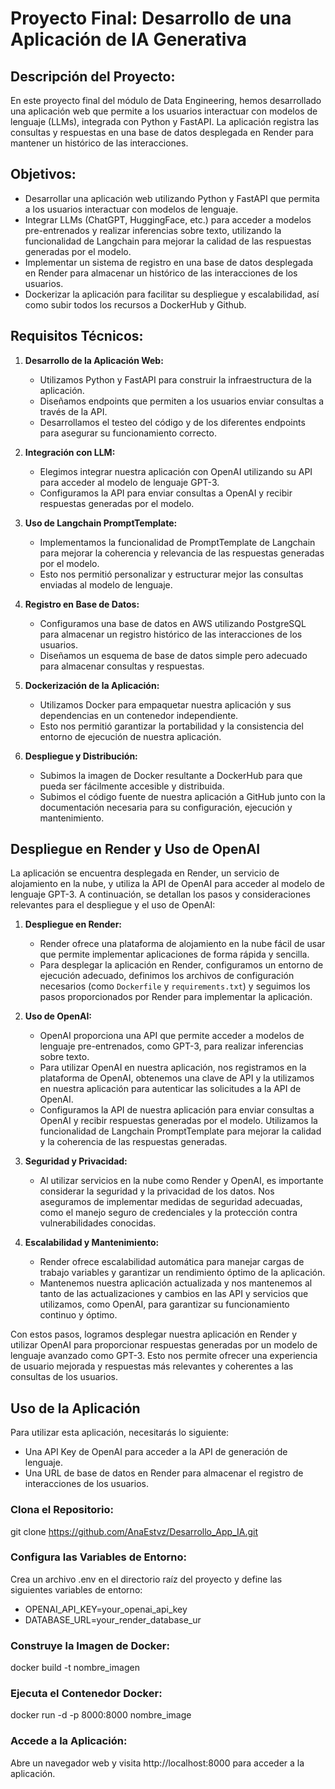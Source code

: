 # Proyecto Final: Desarrollo de una Aplicación de IA Generativa

## Descripción del Proyecto:

En este proyecto final del módulo de Data Engineering, hemos desarrollado una aplicación web que permite a los usuarios interactuar con modelos de lenguaje (LLMs), integrada con Python y FastAPI. La aplicación registra las consultas y respuestas en una base de datos desplegada en Render para mantener un histórico de las interacciones.

## Objetivos:

- Desarrollar una aplicación web utilizando Python y FastAPI que permita a los usuarios interactuar con modelos de lenguaje.
- Integrar LLMs (ChatGPT, HuggingFace, etc.) para acceder a modelos pre-entrenados y realizar inferencias sobre texto, utilizando la funcionalidad de Langchain para mejorar la calidad de las respuestas generadas por el modelo.
- Implementar un sistema de registro en una base de datos desplegada en Render para almacenar un histórico de las interacciones de los usuarios.
- Dockerizar la aplicación para facilitar su despliegue y escalabilidad, así como subir todos los recursos a DockerHub y Github.

## Requisitos Técnicos:

1. **Desarrollo de la Aplicación Web:**
   - Utilizamos Python y FastAPI para construir la infraestructura de la aplicación.
   - Diseñamos endpoints que permiten a los usuarios enviar consultas a través de la API.
   - Desarrollamos el testeo del código y de los diferentes endpoints para asegurar su funcionamiento correcto.

2. **Integración con LLM:**
   - Elegimos integrar nuestra aplicación con OpenAI utilizando su API para acceder al modelo de lenguaje GPT-3.
   - Configuramos la API para enviar consultas a OpenAI y recibir respuestas generadas por el modelo.

3. **Uso de Langchain PromptTemplate:**
   - Implementamos la funcionalidad de PromptTemplate de Langchain para mejorar la coherencia y relevancia de las respuestas generadas por el modelo.
   - Esto nos permitió personalizar y estructurar mejor las consultas enviadas al modelo de lenguaje.

4. **Registro en Base de Datos:**
   - Configuramos una base de datos en AWS utilizando PostgreSQL para almacenar un registro histórico de las interacciones de los usuarios.
   - Diseñamos un esquema de base de datos simple pero adecuado para almacenar consultas y respuestas.

5. **Dockerización de la Aplicación:**
   - Utilizamos Docker para empaquetar nuestra aplicación y sus dependencias en un contenedor independiente.
   - Esto nos permitió garantizar la portabilidad y la consistencia del entorno de ejecución de nuestra aplicación.

6. **Despliegue y Distribución:**
   - Subimos la imagen de Docker resultante a DockerHub para que pueda ser fácilmente accesible y distribuida.
   - Subimos el código fuente de nuestra aplicación a GitHub junto con la documentación necesaria para su configuración, ejecución y mantenimiento.

## Despliegue en Render y Uso de OpenAI

La aplicación se encuentra desplegada en Render, un servicio de alojamiento en la nube, y utiliza la API de OpenAI para acceder al modelo de lenguaje GPT-3. A continuación, se detallan los pasos y consideraciones relevantes para el despliegue y el uso de OpenAI:

1. **Despliegue en Render:**
   - Render ofrece una plataforma de alojamiento en la nube fácil de usar que permite implementar aplicaciones de forma rápida y sencilla.
   - Para desplegar la aplicación en Render, configuramos un entorno de ejecución adecuado, definimos los archivos de configuración necesarios (como `Dockerfile` y `requirements.txt`) y seguimos los pasos proporcionados por Render para implementar la aplicación.

2. **Uso de OpenAI:**
   - OpenAI proporciona una API que permite acceder a modelos de lenguaje pre-entrenados, como GPT-3, para realizar inferencias sobre texto.
   - Para utilizar OpenAI en nuestra aplicación, nos registramos en la plataforma de OpenAI, obtenemos una clave de API y la utilizamos en nuestra aplicación para autenticar las solicitudes a la API de OpenAI.
   - Configuramos la API de nuestra aplicación para enviar consultas a OpenAI y recibir respuestas generadas por el modelo. Utilizamos la funcionalidad de Langchain PromptTemplate para mejorar la calidad y la coherencia de las respuestas generadas.

3. **Seguridad y Privacidad:**
   - Al utilizar servicios en la nube como Render y OpenAI, es importante considerar la seguridad y la privacidad de los datos. Nos aseguramos de implementar medidas de seguridad adecuadas, como el manejo seguro de credenciales y la protección contra vulnerabilidades conocidas.

4. **Escalabilidad y Mantenimiento:**
   - Render ofrece escalabilidad automática para manejar cargas de trabajo variables y garantizar un rendimiento óptimo de la aplicación.
   - Mantenemos nuestra aplicación actualizada y nos mantenemos al tanto de las actualizaciones y cambios en las API y servicios que utilizamos, como OpenAI, para garantizar su funcionamiento continuo y óptimo.

Con estos pasos, logramos desplegar nuestra aplicación en Render y utilizar OpenAI para proporcionar respuestas generadas por un modelo de lenguaje avanzado como GPT-3. Esto nos permite ofrecer una experiencia de usuario mejorada y respuestas más relevantes y coherentes a las consultas de los usuarios.


## Uso de la Aplicación

Para utilizar esta aplicación, necesitarás lo siguiente:

- Una API Key de OpenAI para acceder a la API de generación de lenguaje.
- Una URL de base de datos en Render para almacenar el registro de interacciones de los usuarios.

### Clona el Repositorio:
git clone https://github.com/AnaEstvz/Desarrollo_App_IA.git

### Configura las Variables de Entorno:
Crea un archivo .env en el directorio raíz del proyecto y define las siguientes variables de entorno:

- OPENAI_API_KEY=your_openai_api_key
- DATABASE_URL=your_render_database_ur

### Construye la Imagen de Docker:

docker build -t nombre_imagen 

### Ejecuta el Contenedor Docker:
docker run -d -p 8000:8000 nombre_image

### Accede a la Aplicación:
Abre un navegador web y visita http://localhost:8000 para acceder a la aplicación.